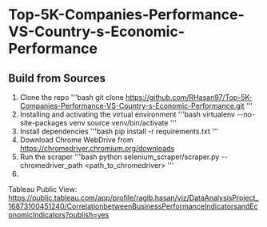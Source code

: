 # Top-5K-Companies-Performance-VS-Country-s-Economic-Performance
## Build from Sources
1. Clone the repo
'''bash
git clone https://github.com/RHasan97/Top-5K-Companies-Performance-VS-Country-s-Economic-Performance.git
'''
2. Installing and activating the virtual environment
'''bash
virtualenv --no-site-packages  venv
source venv/bin/activate
'''
3. Install dependencies
'''bash
pip install -r requirements.txt
'''
4. Download Chrome WebDrive from https://chromedriver.chromium.org/downloads
5. Run the scraper
 '''bash
python selenium_scraper/scraper.py --chromedriver_path <path_to_chromedriver>
'''  
6. 
Tableau Public View: https://public.tableau.com/app/profile/ragib.hasan/viz/DataAnalysisProject_16873100451240/CorrelationbetweenBusinessPerformanceIndicatorsandEconomicIndicators?publish=yes 
